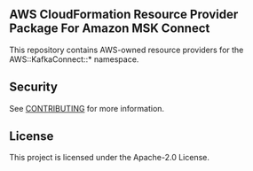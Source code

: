 ## AWS CloudFormation Resource Provider Package For Amazon MSK Connect

This repository contains AWS-owned resource providers for the AWS::KafkaConnect::* namespace.

## Security

See [CONTRIBUTING](CONTRIBUTING.md#security-issue-notifications) for more information.

## License

This project is licensed under the Apache-2.0 License.
